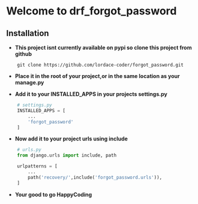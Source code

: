 Welcome to drf_forgot_password
====================================

Installation
--------------


-  **This project isnt currently available on pypi so clone this project from github**

```console
    git clone https://github.com/lordace-coder/forgot_password.git
```

- **Place it in the root of your project,or in the same location as your manage.py**

- **Add it to your INSTALLED_APPS in your projects settings.py**
```python
    # settings.py
    INSTALLED_APPS = [
        ...
        'forgot_password'
    ]
```
- **Now add it to your project urls using include**
```python
    # urls.py
    from django.urls import include, path

    urlpatterns = [
        ...
        path('recovery/',include('forgot_password.urls')),
    ]

```
- **Your good to go HappyCoding**